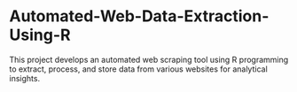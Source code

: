 # Automated-Web-Data-Extraction-Using-R
This project develops an automated web scraping tool using R programming to extract, process, and store data from various websites for analytical insights.
